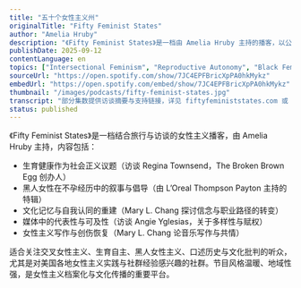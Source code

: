 ```yaml
---
title: "五十个女性主义州"
originalTitle: "Fifty Feminist States"
author: "Amelia Hruby"
description: "《Fifty Feminist States》是一档由 Amelia Hruby 主持的播客，以公路旅行形式走访美国五十州，采访当地女性主义艺术家与倡导者。节目强调交叉性与跨地域视角，内容涵盖生育正义、黑人女性主义、媒体代表性、心理健康与社群组织，是一部结合口述历史与文化批判的女性主义档案。节目已于 2021 年完结，但所有集数仍可访问。"
publishDate: 2025-09-12
contentLanguage: en
topics: ["Intersectional Feminism", "Reproductive Autonomy", "Black Feminism", "Cultural Critique"]
sourceUrl: "https://open.spotify.com/show/7JC4EPFBricXpPA0hkMykz"
embedUrl: "https://open.spotify.com/embed/show/7JC4EPFBricXpPA0hkMykz"
thumbnail: "/images/podcasts/fifty-feminist-states.jpg"
transcript: "部分集数提供访谈摘要与支持链接，详见 fiftyfeministstates.com 或 Softer Sounds 项目"
status: published
---
```


《Fifty Feminist States》是一档结合旅行与访谈的女性主义播客，由 Amelia Hruby 主持，内容包括：

- 生育健康作为社会正义议题（访谈 Regina Townsend，The Broken Brown Egg 创办人）
- 黑人女性在不孕经历中的叙事与倡导（由 L’Oreal Thompson Payton 主持的特辑）
- 文化记忆与自我认同的重建（Mary L. Chang 探讨信念与职业路径的转变）
- 媒体中的代表性与可及性（访谈 Angie Yglesias，关于多样性与赋权）
- 女性主义写作与创伤恢复（Mary L. Chang 论音乐写作与共情）

适合关注交叉女性主义、生育自主、黑人女性主义、口述历史与文化批判的听众，尤其是对美国各地女性主义实践与社群经验感兴趣的社群。节目风格温暖、地域性强，是女性主义档案化与文化传播的重要平台。
